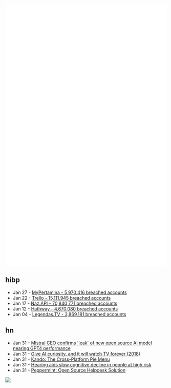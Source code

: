 ![Metrics](https://raw.githubusercontent.com/phixion/phixion/master/metrics.svg)

## hibp

<!--
for https://github.com/phixion/phixion/blob/main/.github/workflows/feeds.yml
-->
<!--START_SECTION:haveibeenpwnd-->
- Jan 27 - [MyPertamina - 5,970,416 breached accounts](https://haveibeenpwned.com/PwnedWebsites#MyPertamina)
- Jan 22 - [Trello - 15,111,945 breached accounts](https://haveibeenpwned.com/PwnedWebsites#Trello)
- Jan 17 - [Naz.API - 70,840,771 breached accounts](https://haveibeenpwned.com/PwnedWebsites#NazApi)
- Jan 12 - [Hathway - 4,670,080 breached accounts](https://haveibeenpwned.com/PwnedWebsites#Hathway)
- Jan 04 - [Legendas.TV - 3,869,181 breached accounts](https://haveibeenpwned.com/PwnedWebsites#LegendasTV)
<!--END_SECTION:haveibeenpwnd-->

## hn

<!--
for https://github.com/phixion/phixion/blob/main/.github/workflows/feeds.yml
-->
<!--START_SECTION:hn-->
- Jan 31 - [Mistral CEO confirms 'leak' of new open source AI model nearing GPT4 performance](https://venturebeat.com/ai/mistral-ceo-confirms-leak-of-new-open-source-ai-model-nearing-gpt-4-performance/)
- Jan 31 - [Give AI curiosity, and it will watch TV forever (2018)](https://qz.com/1366484/give-ai-curiosity-and-it-will-watch-tv-forever)
- Jan 31 - [Kando: The Cross-Platform Pie Menu](https://github.com/kando-menu/kando)
- Jan 31 - [Hearing aids slow cognitive decline in people at high risk](https://www.nih.gov/news-events/nih-research-matters/hearing-aids-slow-cognitive-decline-people-high-risk)
- Jan 31 - [Peppermint: Open Source Helpdesk Solution](https://peppermint.sh/)
<!--END_SECTION:hn-->

<!--
for https://yhype.me
-->
![](https://hit.yhype.me/github/profile?user_id=13013670)
